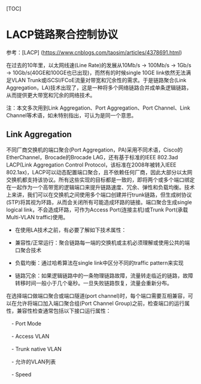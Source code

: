 [TOC]

# LACP链路聚合控制协议

参考：[LACP] (https://www.cnblogs.com/taosim/articles/4378691.html)

在过去的10年里，以太网线速(Line Rate)的发展从10Mb/s -> 100Mb/s -> 1Gb/s -> 10Gb/s(40GE和100GE也已出现)，而然有的时候single 10GE link依然无法满足VLAN Trunk或iSCSI/FCoE流量对带宽和冗余性的需求。于是链路聚合(Link Aggregation，LA)技术出现了，这是一种将多个网络链路合并成单条逻辑链路，从而提供更大带宽和冗余的网络技术。

注：本文多次用到Link Aggregation、Port Aggregation、Port Channel、Link Channel等术语，如未特别指出，可认为是同一个意思。

## Link Aggregation

 不同厂商交换机的端口聚合(Port Aggregation，PA)采用不同术语，Cisco的EtherChannel，Brocade的Brocade LAG，还有基于标准的IEEE 802.3ad LACP(Link Aggregation Control Protocol，该标准在2008年被转入IEEE 802.1ax)，LACP可以动态配置端口聚合，且不依赖任何厂商，因此大部分以太网交换机都支持该协议。所有这些实现的目标都是一致的，即将两个或多个端口绑定在一起作为一个高带宽的逻辑端口来提升链路速度、冗余、弹性和负载均衡。技术上来讲，我们可以在交换机之间使用多个端口创建并行trunk链路，但生成树协议(STP)将其视为环路，从而会关闭所有可能造成环路的链接。端口聚合生成single logical link，不会造成环路，可作为Access Port(连接主机)或Trunk Port(承载Multi-VLAN traffic)使用。

 - 在使用LA技术之前，有必要了解如下技术属性：

 - 兼容性/正常运行：聚合链路每一端的交换机或主机必须理解或使用公共的端口聚合技术

 - 负载均衡：通过哈希算法在single link中区分不同的traffic pattern来实现

 - 链路冗余：如果逻辑链路中的一条物理链路故障，流量转走临近的链路，故障转移时间一般小于几个毫秒。一旦失败链路恢复，流量会重新分布。

 在选择端口做端口聚合或端口隧道(port channel)时，每个端口需要互相兼容，可以在允许将端口加入端口聚合组(Port Channel Group)之前，检查端口的运行属性，兼容性检查通常包括以下接口运行属性：

　- Port Mode

　- Access VLAN

　- Trunk native VLAN

　- 允许的VLAN列表

　- Speed